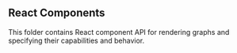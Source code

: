 ## React Components

This folder contains React component API for rendering graphs and specifying their capabilities and behavior.
